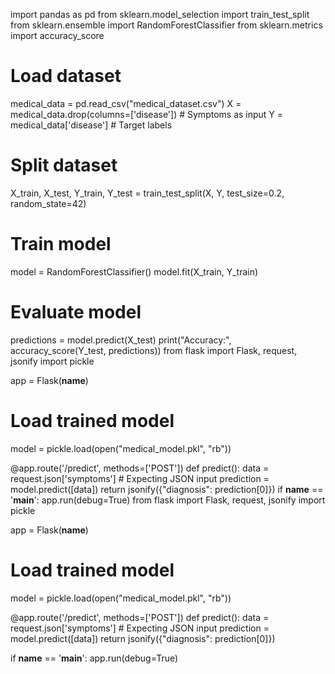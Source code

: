 import pandas as pd
from sklearn.model_selection import train_test_split
from sklearn.ensemble import RandomForestClassifier
from sklearn.metrics import accuracy_score

# Load dataset
medical_data = pd.read_csv("medical_dataset.csv")
X = medical_data.drop(columns=['disease'])  # Symptoms as input
Y = medical_data['disease']  # Target labels

# Split dataset
X_train, X_test, Y_train, Y_test = train_test_split(X, Y, test_size=0.2, random_state=42)

# Train model
model = RandomForestClassifier()
model.fit(X_train, Y_train)

# Evaluate model
predictions = model.predict(X_test)
print("Accuracy:", accuracy_score(Y_test, predictions))
from flask import Flask, request, jsonify
import pickle

app = Flask(__name__)
# Load trained model
model = pickle.load(open("medical_model.pkl", "rb"))

@app.route('/predict', methods=['POST'])
def predict():
    data = request.json['symptoms']  # Expecting JSON input
    prediction = model.predict([data])
    return jsonify({"diagnosis": prediction[0]})
if __name__ == '__main__':
    app.run(debug=True)
    from flask import Flask, request, jsonify
import pickle

app = Flask(__name__)

# Load trained model
model = pickle.load(open("medical_model.pkl", "rb"))

@app.route('/predict', methods=['POST'])
def predict():
    data = request.json['symptoms']  # Expecting JSON input
    prediction = model.predict([data])
    return jsonify({"diagnosis": prediction[0]})

if __name__ == '__main__':
    app.run(debug=True)
